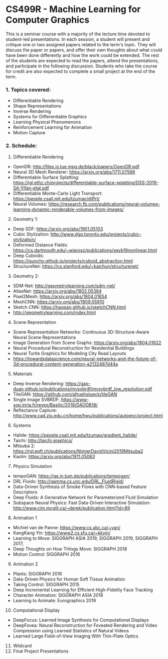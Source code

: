# CS499R - Machine Learning for Computer Graphics

This is a seminar course with a majority of the lecture time devoted to student-led presentations. In each session, a student will present and critique one or two assigned papers related to the term's topic. They will discuss the paper or papers, and offer their own thoughts about what could have been done differently and how the work could be extended. The rest of the students are expected to read the papers, attend the presentations, and participate in the following discussion. Students who take the course for credit are also expected to complete a small project at the end of the term.

### 1. Topics covered:

* Differentiable Rendering
* Shape Representations 
* Inverse Rendering
* Systems for Differentiable Graphics
* Learning Physical Phenomenons
* Reinforcement Learning for Animation
* Motion Capture

### 2. Schedule:

1. Differentiable Rendering
  * OpenDR: http://files.is.tue.mpg.de/black/papers/OpenDR.pdf
  * Neural 3D Mesh Renderer: https://arxiv.org/abs/1711.07566
  * Differentiable Surface Splatting: https://igl.ethz.ch/projects/differentiable-surface-splatting/DSS-2019-SA-Yifan-etal.pdf
  * Differentiable Monte-Carlo Light Transport: https://people.csail.mit.edu/tzumao/diffrt/
  * Neural Volumes: https://research.fb.com/publications/neural-volumes-learning-dynamic-renderable-volumes-from-images/
2. Geometry 1:
  * Deep SDF: https://arxiv.org/abs/1901.05103
  * Cubic Stylization: http://www.dgp.toronto.edu/projects/cubic-stylization/
  * Deformed Distance Fields: https://cs.dartmouth.edu/~wjarosz/publications/seyb19nonlinear.html
  * Deep Cuboids: https://isunchy.github.io/projects/cuboid_abstraction.html
  * StructureNet: https://cs.stanford.edu/~kaichun/structurenet/
3. Geometry 2:
  * SDM-Net: http://geometrylearning.com/sdm-net/
  * AtlasNet: https://arxiv.org/abs/1802.05384
  * Pixel2Mesh: https://arxiv.org/abs/1804.01654
  * MeshCNN: https://arxiv.org/abs/1809.05910
  * Sketch CNN: https://haopan.github.io/sketchCNN.html
  * http://geometrylearning.com/index.html
4. Scene Represntation
  * Scene Representation Networks: Continuous 3D-Structure-Aware Neural Scene Representations
  * Image Generation from Scene Graphs: https://arxiv.org/abs/1804.01622
  * Neural Procedural Reconstruction for Residential Buildings
  * Neural Turtle Graphics for Modeling City Road Layouts
  * https://towardsdatascience.com/neural-networks-and-the-future-of-3d-procedural-content-generation-a2132487d44a
5. Materials
  * Deep Inverse Rendering: https://gao-duan.github.io/publications/mvsvbrdf/mvsvbrdf_low_resolution.pdf
  * TileGAN: https://github.com/afruehstueck/tileGAN
  * Single Image SVBRDF: https://www-sop.inria.fr/reves/Basilic/2018/DADDB18/
  * Reflectance Capture: http://www.cad.zju.edu.cn/home/hwu/publications/autoenc/project.html
6. Systems
  * Halide: https://people.csail.mit.edu/tzumao/gradient_halide/
  * Taichi: http://taichi.graphics/
  * Mitsuba 2: https://rgl.epfl.ch/publications/NimierDavidVicini2019Mitsuba2
  * Kaolin: https://arxiv.org/abs/1911.05063
7. Physics Simulation
  * tempoGAN: https://ge.in.tum.de/publications/tempogan/
  * DRL Fluids: http://gamma.cs.unc.edu/DRL_FluidRigid/
  * Data-Driven Synthesis of Smoke Flows with CNN-based Feature Descriptors
  * Deep Fluids: A Generative Network for Parameterized Fluid Simulation
  * Subspace Neural Physics: Fast Data-Driven Interactive Simulation: http://www.cim.mcgill.ca/~derek/publication.html?id=89
8. Animation 1
  * Michiel van de Panne: https://www.cs.ubc.ca/~van/
  * KangKang Yin: https://www2.cs.sfu.ca/~kkyin/
  * Learning to Move: SIGGRAPH ASIA 2019, SIGGRAPH 2019, SIGGRAPH 2017, 
  * Deep Thoughts on How THings Move: SIGGRAPH 2018
  * Motion Control: SIGGRAPH 2016
9. Animation 2
  * Plants: SIGGRAPH 2016
  * Data-Driven Physics for Human Soft Tissue Animation
  * Taking Control: SIGGRAPH 2015
  * Deep Incremental Learning for Efficient High-Fidelity Face Tracking
  * Character Animation: SIGGRAPH ASIA 2018
  * Learning to Animate: Eurographics 2019
10. Computational Display
  * DeepFocus: Learned Image Synthesis for Computational Displays
  * DeepFovea: Neural Reconstruction for Foveated Rendering and Video Compression using Learned Statistics of Natural Videos
  * Learned Large Field-of-View Imaging With Thin-Plate Optics
11. Wildcard
12. Final Project Presentations
